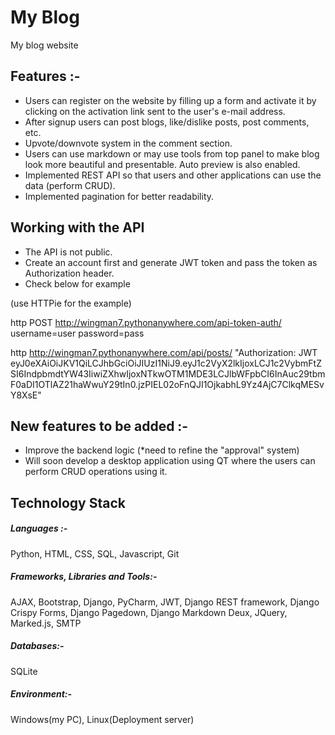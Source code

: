 # My Blog
My blog website

## Features :-
 * Users can register on the website by filling up a form and activate it by clicking on the activation link sent to
 the user's e-mail address.
 * After signup users can post blogs, like/dislike posts, post comments, etc.
 * Upvote/downvote system in the comment section.
 * Users can use markdown or may use tools from top panel to make blog look more beautiful and presentable. Auto preview
  is also enabled. 
 * Implemented REST API so that users and other applications can use the data (perform CRUD).
 * Implemented pagination for better readability.

 
## Working with the API
 * The API is not public.
 * Create an account first and generate JWT token and pass the token as Authorization header.
 * Check below for example
 
(use HTTPie for the example)

  http POST http://wingman7.pythonanywhere.com/api-token-auth/  username=user password=pass

  http http://wingman7.pythonanywhere.com/api/posts/ "Authorization: JWT eyJ0eXAiOiJKV1QiLCJhbGciOiJIUzI1NiJ9.eyJ1c2VyX2lkIjoxLCJ1c2VybmFtZSI6IndpbmdtYW43IiwiZXhwIjoxNTkwOTM1MDE3LCJlbWFpbCI6InAuc29tbmF0aDI1OTlAZ21haWwuY29tIn0.jzPIEL02oFnQJI1OjkabhL9Yz4AjC7ClkqMESvY8XsE"

 ## New features to be added :-
 * Improve the backend logic (*need to refine the "approval" system)
 * Will soon develop a desktop application using QT where the users can perform CRUD operations using it.
 
 ## Technology Stack
 ##### Languages :-
Python, HTML, CSS, SQL, Javascript, Git

##### Frameworks, Libraries and Tools:-
AJAX, Bootstrap, Django, PyCharm, JWT, Django REST framework, Django Crispy Forms, Django Pagedown, Django Markdown Deux,
JQuery, Marked.js, SMTP

##### Databases:-
SQLite

##### Environment:-
Windows(my PC), Linux(Deployment server)
